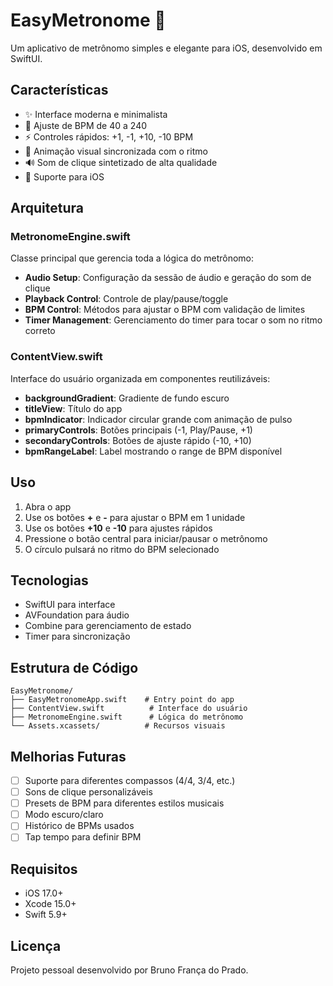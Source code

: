# EasyMetronome 🎵

Um aplicativo de metrônomo simples e elegante para iOS, desenvolvido em SwiftUI.

## Características

- ✨ Interface moderna e minimalista
- 🎯 Ajuste de BPM de 40 a 240
- ⚡ Controles rápidos: +1, -1, +10, -10 BPM
- 🎨 Animação visual sincronizada com o ritmo
- 🔊 Som de clique sintetizado de alta qualidade
- 📱 Suporte para iOS

## Arquitetura

### MetronomeEngine.swift
Classe principal que gerencia toda a lógica do metrônomo:

- **Audio Setup**: Configuração da sessão de áudio e geração do som de clique
- **Playback Control**: Controle de play/pause/toggle
- **BPM Control**: Métodos para ajustar o BPM com validação de limites
- **Timer Management**: Gerenciamento do timer para tocar o som no ritmo correto

### ContentView.swift
Interface do usuário organizada em componentes reutilizáveis:

- **backgroundGradient**: Gradiente de fundo escuro
- **titleView**: Título do app
- **bpmIndicator**: Indicador circular grande com animação de pulso
- **primaryControls**: Botões principais (-1, Play/Pause, +1)
- **secondaryControls**: Botões de ajuste rápido (-10, +10)
- **bpmRangeLabel**: Label mostrando o range de BPM disponível

## Uso

1. Abra o app
2. Use os botões **+** e **-** para ajustar o BPM em 1 unidade
3. Use os botões **+10** e **-10** para ajustes rápidos
4. Pressione o botão central para iniciar/pausar o metrônomo
5. O círculo pulsará no ritmo do BPM selecionado

## Tecnologias

- SwiftUI para interface
- AVFoundation para áudio
- Combine para gerenciamento de estado
- Timer para sincronização

## Estrutura de Código

```
EasyMetronome/
├── EasyMetronomeApp.swift    # Entry point do app
├── ContentView.swift          # Interface do usuário
├── MetronomeEngine.swift      # Lógica do metrônomo
└── Assets.xcassets/          # Recursos visuais
```

## Melhorias Futuras

- [ ] Suporte para diferentes compassos (4/4, 3/4, etc.)
- [ ] Sons de clique personalizáveis
- [ ] Presets de BPM para diferentes estilos musicais
- [ ] Modo escuro/claro
- [ ] Histórico de BPMs usados
- [ ] Tap tempo para definir BPM

## Requisitos

- iOS 17.0+
- Xcode 15.0+
- Swift 5.9+

## Licença

Projeto pessoal desenvolvido por Bruno França do Prado.
